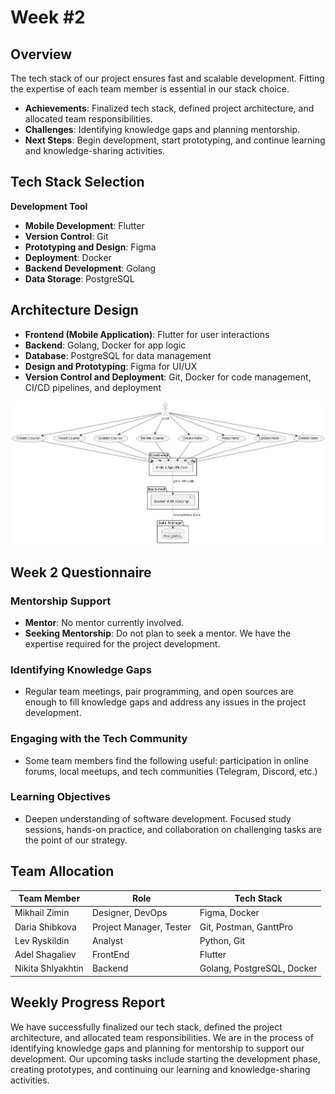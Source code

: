 # Week #2

## Overview
The tech stack of our project ensures fast and scalable development. Fitting the expertise of each team member is essential in our stack choice.

- **Achievements**: Finalized tech stack, defined project architecture, and allocated team responsibilities.
- **Challenges**: Identifying knowledge gaps and planning mentorship.
- **Next Steps**: Begin development, start prototyping, and continue learning and knowledge-sharing activities.

## Tech Stack Selection

**Development Tool**  
- **Mobile Development**: Flutter  
- **Version Control**: Git  
- **Prototyping and Design**: Figma  
- **Deployment**: Docker  
- **Backend Development**: Golang  
- **Data Storage**: PostgreSQL  

## Architecture Design
- **Frontend (Mobile Application)**: Flutter for user interactions
- **Backend**: Golang, Docker for app logic
- **Database**: PostgreSQL for data management
- **Design and Prototyping**: Figma for UI/UX
- **Version Control and Deployment**: Git, Docker for code management, CI/CD pipelines, and deployment
  
![Architecture Design](/static/2024/Booky/d1.png)

## Week 2 Questionnaire

### Mentorship Support
- **Mentor**: No mentor currently involved.
- **Seeking Mentorship**: Do not plan to seek a mentor. We have the expertise required for the project development.

### Identifying Knowledge Gaps
- Regular team meetings, pair programming, and open sources are enough to fill knowledge gaps and address any issues in the project development.

### Engaging with the Tech Community
- Some team members find the following useful: participation in online forums, local meetups, and tech communities (Telegram, Discord, etc.)

### Learning Objectives
- Deepen understanding of software development. Focused study sessions, hands-on practice, and collaboration on challenging tasks are the point of our strategy.

## Team Allocation

| Team Member        | Role                   | Tech Stack                    |
|--------------------|------------------------|-------------------------------|
| Mikhail Zimin      | Designer, DevOps       | Figma, Docker                 |
| Daria Shibkova     | Project Manager, Tester| Git, Postman, GanttPro        |
| Lev Ryskildin      | Analyst                | Python, Git                   |
| Adel Shagaliev     | FrontEnd               | Flutter                       |
| Nikita Shlyakhtin  | Backend                | Golang, PostgreSQL, Docker    |

## Weekly Progress Report
We have successfully finalized our tech stack, defined the project architecture, and allocated team responsibilities. 
We are in the process of identifying knowledge gaps and planning for mentorship to support our development. 
Our upcoming tasks include starting the development phase, creating prototypes, and continuing our learning and knowledge-sharing activities.
